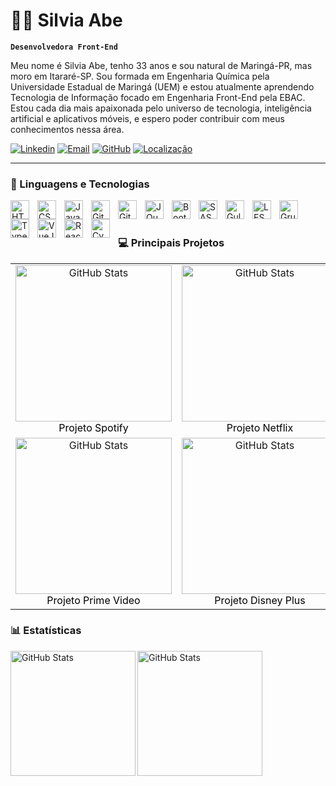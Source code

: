 # 👩‍💻 Silvia Abe

**`Desenvolvedora Front-End`**

Meu nome é Silvia Abe, tenho 33 anos e sou natural de Maringá-PR, mas moro em Itararé-SP. Sou formada em Engenharia Química pela Universidade Estadual de Maringá (UEM) e estou atualmente aprendendo Tecnologia de Informação focado em Engenharia Front-End pela EBAC. Estou cada dia mais apaixonada pelo universo de tecnologia, inteligência artificial e aplicativos móveis, e espero poder contribuir com meus conhecimentos nessa área.

<p align="left">
    <a href="https://www.linkedin.com/in/silvia-abe/">
        <img alt="Linkedin" src="https://custom-icon-badges.demolab.com/badge/linkedin-8A2BE2?color=%23E05D44&logo=linkedin&logoColor=white&style=for-the-badge&labelColor=CE4630"/></a>
    <a href="mailto:silviaabebuzatto@gmail.com">
        <img alt="Email" src="https://custom-icon-badges.demolab.com/badge/email-8A2BE2?color=%23E1AD0E&logo=email&logoColor=white&style=for-the-badge&labelColor=C79600"/></a> 
    <a href="https://github.com/silviaabe">
        <img alt="GitHub" src="https://custom-icon-badges.demolab.com/badge/follow me-8A2BE2?color=55960c&style=for-the-badge&labelColor=488207&logo=github&logoColor=white"/></a>
    <a href="#">
        <img alt="Localização" src="https://custom-icon-badges.demolab.com/badge/itarare/SP, Brasil-8A2BE2?color=236ad3&labelColor=1155ba&style=for-the-badge&logo=location&logoColor=white"/></a>
</p>

---

### 🤖 Linguagens e Tecnologias

<img 
    align="left" 
    alt="HTML"
    title="HTML" 
    width="30px" 
    style="padding-right: 10px;" 
    src="https://cdn.jsdelivr.net/gh/devicons/devicon@latest/icons/html5/html5-original.svg" 
/>
<img 
    align="left" 
    alt="CSS" 
    title="CSS"
    width="30px" 
    style="padding-right: 10px;" 
    src="https://cdn.jsdelivr.net/gh/devicons/devicon@latest/icons/css3/css3-original.svg" 
/>
<img 
    align="left" 
    alt="JavaScript" 
    title="JavaScript"
    width="30px" 
    style="padding-right: 10px;" 
    src="https://cdn.jsdelivr.net/gh/devicons/devicon@latest/icons/javascript/javascript-original.svg" 
/>
<img 
    align="left" 
    alt="GitHub" 
    title="GitHub"
    width="30px" 
    style="padding-right: 10px;" 
    src="https://cdn.jsdelivr.net/gh/devicons/devicon@latest/icons/github/github-original.svg" 
/>
<img 
    align="left" 
    alt="Git" 
    title="Git"
    width="30px" 
    style="padding-right: 10px;" 
    src="https://cdn.jsdelivr.net/gh/devicons/devicon@latest/icons/git/git-original.svg" 
/>
<img 
    align="left" 
    alt="JQuery" 
    title="JQuery"
    width="30px" 
    style="padding-right: 10px;" 
    src="https://cdn.jsdelivr.net/gh/devicons/devicon@latest/icons/jquery/jquery-original.svg" 
/>
<img 
    align="left" 
    alt="Bootstrap"
    title="Bootstrap" 
    width="30px" 
    style="padding-right: 10px;" 
    src="https://cdn.jsdelivr.net/gh/devicons/devicon@latest/icons/bootstrap/bootstrap-original.svg" 
/>
<img 
    align="left" 
    alt="SASS" 
    title="SASS"
    width="30px" 
    style="padding-right: 10px;" 
    src="https://cdn.jsdelivr.net/gh/devicons/devicon@latest/icons/sass/sass-original.svg" 
/>
<img 
    align="left" 
    alt="Gulp"
    title="Gulp" 
    width="30px" 
    style="padding-right: 10px;" 
    src="https://cdn.jsdelivr.net/gh/devicons/devicon@latest/icons/gulp/gulp-plain.svg" 
/>
<img 
    align="left" 
    alt="LESS"
    title="LESS" 
    width="30px" 
    style="padding-right: 10px;" 
    src="https://cdn.jsdelivr.net/gh/devicons/devicon@latest/icons/less/less-plain-wordmark.svg" 
/>
<img 
    align="left" 
    alt="Grunt"
    title="Grunt" 
    width="30px" 
    style="padding-right: 10px;" 
    src="https://cdn.jsdelivr.net/gh/devicons/devicon@latest/icons/grunt/grunt-original.svg" 
/>
<img 
    align="left" 
    alt="TypeScript"
    title="TypeScript" 
    width="30px" 
    style="padding-right: 10px;" 
    src="https://cdn.jsdelivr.net/gh/devicons/devicon@latest/icons/typescript/typescript-original.svg" 
/>
<img 
    align="left" 
    alt="VueJS"
    title="VueJS" 
    width="30px" 
    style="padding-right: 10px;" 
    src="https://cdn.jsdelivr.net/gh/devicons/devicon@latest/icons/vuejs/vuejs-original.svg" 
/>
<img 
    align="left" 
    alt="React"
    title="React" 
    width="30px" 
    style="padding-right: 10px;" 
    src="https://cdn.jsdelivr.net/gh/devicons/devicon@latest/icons/react/react-original.svg" 
/>
<img 
    align="left" 
    alt="Cypress" 
    title="Cypress"
    width="30px" 
    style="padding-right: 10px;" 
    src="https://cdn.jsdelivr.net/gh/devicons/devicon@latest/icons/cypressio/cypressio-original.svg" 
/>

<br />
<br />

### 💻 Principais Projetos

<table>
  <tr>
    <td align="center">
      <a href="https://spotify-alura-brown.vercel.app/">
        <img 
          title="Site Spotify" 
          alt="GitHub Stats" 
          width="250" 
          src="https://github.com/user-attachments/assets/4254be6d-c1a1-4506-9c9a-2707f22343dd" 
        />
      </a>
      <br>
      <span style="color:black;">Projeto Spotify</span>
    </td>
    <td align="center">
      <a href="https://netflix-clone-nine-eta-43.vercel.app/">
        <img 
          title="Site Netflix" 
          alt="GitHub Stats" 
          width="250" 
          src="https://github.com/user-attachments/assets/2ff6feb0-7e81-40d9-b60c-4d6a3505a0e5" 
        />
      </a>
      <br>
      <span style="color:black;">Projeto Netflix</span>
    </td>
    <td align="center">
      <a href="https://site-eplay-klfkvdwy5-silvia-abes-projects.vercel.app/">
        <img 
          title="Site Eplay" 
          alt="GitHub Stats" 
          width="250" 
          src="https://github.com/user-attachments/assets/b62ddb7c-eb16-4314-ba6c-aa2c51f94643" 
        />
      </a>
      <br>
      <span style="color:black;">Projeto Eplay</span>
    </td>
  </tr>
  <tr>
    <td align="center">
      <a href="https://clone-primevideo--phi.vercel.app/">
        <img 
          title="Site Prime Video" 
          alt="GitHub Stats" 
          width="250" 
          src="https://github.com/user-attachments/assets/1a7f828a-d444-443e-950e-961affda1a7a" 
        />
      </a>
      <br>
      <span style="color:black;">Projeto Prime Video</span>
    </td>
    <td align="center">
      <a href="https://clone-disneyplus-psi-sable.vercel.app/">
        <img 
          title="Site Disney Plus" 
          alt="GitHub Stats" 
          width="250" 
          src="https://github.com/user-attachments/assets/43e8dcad-7771-4336-b4ef-578715a11bda" 
        />
      </a>
      <br>
      <span style="color:black;">Projeto Disney Plus</span>
    </td>
    <td align="center">
      <a href="https://chocolateria-bootstrap.vercel.app/">
        <img 
          title="Site Chocolateria" 
          alt="GitHub Stats" 
          width="250" 
          src="https://github.com/user-attachments/assets/c361019a-0ad3-43a9-95d4-31fa8296d470" 
        />
      </a>
      <br>
      <span style="color:black;">Projeto Chocolateria</span>
    </td>
  </tr>
</table>


### 📊 Estatísticas

<p>
  <img 
      align="left" 
      alt="GitHub Stats" 
      height="200" 
      src="https://github-readme-stats.vercel.app/api/top-langs/?username=silviaabe&theme=gruvbox&layout=compact&custom_title=Tecnologias&langs_count=7" 
  />
  <img 
      align="left" 
      alt="GitHub Stats" 
      height="200" 
      style="padding-right: 10px;" 
      src="https://github-readme-stats.vercel.app/api?username=silviaabe&show_icons=true&theme=gruvbox&include_all_commits=true&locale=pt-br" 
  />
</p>
